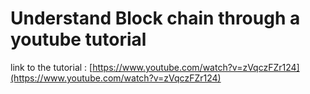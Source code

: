 # Understand Block chain through a youtube tutorial
link to the tutorial : [https://www.youtube.com/watch?v=zVqczFZr124](https://www.youtube.com/watch?v=zVqczFZr124)